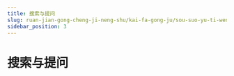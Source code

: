 ```yaml
---
title: 搜索与提问
slug: ruan-jian-gong-cheng-ji-neng-shu/kai-fa-gong-ju/sou-suo-yu-ti-wen/sou-suo-yu-ti-wen
sidebar_position: 3
---
```


# 搜索与提问

